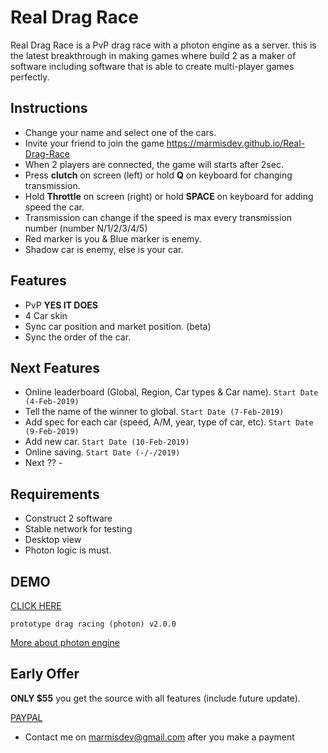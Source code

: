 # Real Drag Race

Real Drag Race is a PvP drag race with a photon engine as a server. this is the latest breakthrough in making games where build 2 as a maker of software including software that is able to create multi-player games perfectly.


## Instructions

- Change your name and select one of the cars.
- Invite your friend to join the game https://marmisdev.github.io/Real-Drag-Race
- When 2 players are connected, the game will starts after 2sec.
- Press **clutch** on screen (left) or hold **Q** on keyboard for changing transmission. 
- Hold **Throttle** on screen (right) or hold **SPACE** on keyboard for adding speed the car.
- Transmission can change if the speed is max every transmission number (number N/1/2/3/4/5)
- Red marker is you & Blue marker is enemy.
- Shadow car is enemy, else is your car.


## Features

 - PvP **YES IT DOES**
 - 4 Car skin
 - Sync car position and market position. (beta)
 - Sync the order of the car.


## Next Features

 - Online leaderboard (Global, Region, Car types & Car name). ```Start Date (4-Feb-2019)```
 - Tell the name of the winner to global. ```Start Date (7-Feb-2019)```
 - Add spec for each car (speed, A/M, year, type of car, etc). ```Start Date (9-Feb-2019)```
 - Add new car. ```Start Date (10-Feb-2019)```
 - Online saving. ```Start Date (-/-/2019)```
 - Next ?? -


## Requirements

 - Construct 2 software
 - Stable network for testing
 - Desktop view
 - Photon logic is must.


## DEMO
[CLICK HERE](https://marmisdev.github.io/Real-Drag-Race)


```prototype drag racing (photon) v2.0.0```

[More about photon engine ](https://www.photonengine.com)



## Early Offer

**ONLY $55** you get the source with all features (include future update).


[PAYPAL](https://www.paypal.me/MarmisDev)
- Contact me on marmisdev@gmail.com after you make a payment
